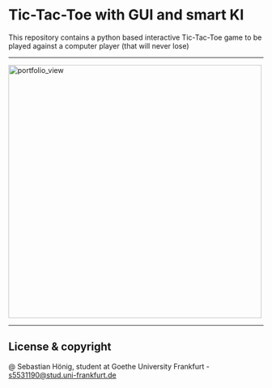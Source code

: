 # Tic-Tac-Toe with GUI and smart KI

This repository contains a python based interactive Tic-Tac-Toe game to be played against a computer player (that will never lose)

---

<img width="500" alt="portfolio_view" src="https://user-images.githubusercontent.com/90109108/133911461-75468323-97f5-465b-a3d2-bcb8b78c0ffe.gif">


---

## License & copyright

@ Sebastian Hönig, student at Goethe University Frankfurt - s5531190@stud.uni-frankfurt.de

